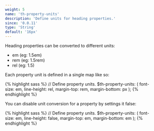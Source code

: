 ```yaml
---
weight: 5
name: 'th-property-units'
description: 'Define units for heading properties.'
since: '0.0.11'
type: 'String'
default: '16px'
---
```

Heading properties can be converted to different units:

* em (eg: 1.5em)
* rem (eg: 1.5rem)
* rel (eg: 1.5)

Each property unit is defined in a single map like so:

{% highlight sass %}
// Define property units.
$th-property-units: (
  font-size: em,
  line-height: rel,
  margin-top: rem,
  margin-bottom: px
);
{% endhighlight %}

You can disable unit conversion for a property by settings it false:

{% highlight sass %}
// Define property units.
$th-property-units: (
  font-size: em,
  line-height: false,
  margin-top: em,
  margin-bottom: em
);
{% endhighlight %}